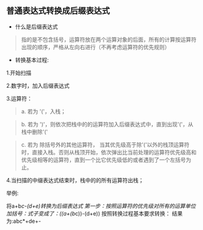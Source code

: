 ## 普通表达式转换成后缀表达式
* 什么是后缀表达式
>指的是不包含括号，运算符放在两个运算对象的后面，所有的计算按运算符出现的顺序，严格从左向右进行（不再考虑运算符的优先规则）
* 转换基本过程:

1.开始扫描

2.数字时，加入后缀表达式

3.运算符：

  >a. 若为 '('，入栈；
  
  >b. 若为 ')'，则依次把栈中的的运算符加入后缀表达式中，直到出现'('，从栈中删除'(' 
  
  >c. 若为 除括号外的其他运算符， 当其优先级高于除'('以外的栈顶运算符时，直接入栈。否则从栈顶开始，依次弹出比当前处理的运算符优先级高和优先级相等的运算符，直到一个比它优先级低的或者遇到了一个左括号为止。
  
4.当扫描的中缀表达式结束时，栈中的的所有运算符出栈；

举例:

将a+b*c-(d+e)转换为后缀表达式
第一步：按照运算符的优先级对所有的运算单位加括号：式子变成了：((a+(b*c))-(d+e))
按照转换过程基本要求转换：
结果为:abc*+de+-
